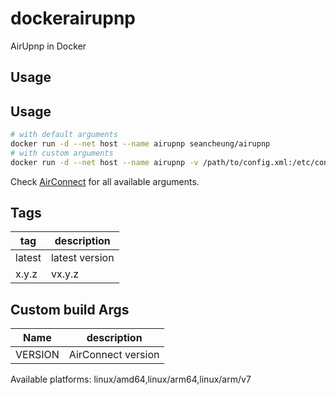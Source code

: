 # dockerairupnp

AirUpnp in Docker

## Usage

## Usage

```bash
# with default arguments
docker run -d --net host --name airupnp seancheung/airupnp
# with custom arguments
docker run -d --net host --name airupnp -v /path/to/config.xml:/etc/config.xml seancheung/airupnp -l 1000:2000 -Z -x /etc/config.xml
```

Check [AirConnect](https://github.com/philippe44/AirConnect) for all available arguments.

## Tags

| tag    | description    |
| ------ | -------------- |
| latest | latest version |
| x.y.z  | vx.y.z         |

## Custom build Args

| Name    | description        |
| ------- | ------------------ |
| VERSION | AirConnect version |

Available platforms: linux/amd64,linux/arm64,linux/arm/v7
